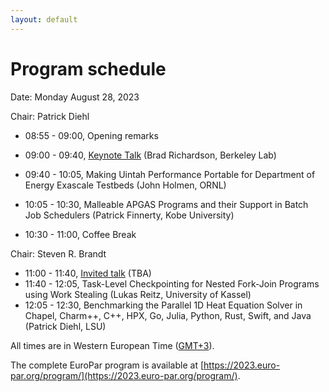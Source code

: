 ```yaml
---
layout: default
---
```


# Program schedule

Date: Monday August 28, 2023


Chair: Patrick Diehl

* 08:55 - 09:00, Opening remarks
* 09:00 - 09:40, [Keynote Talk](https://amte2023.stellar-group.org/keynote) (Brad Richardson, Berkeley Lab)
* 09:40 - 10:05, Making Uintah Performance Portable for Department of Energy Exascale Testbeds (John Holmen, ORNL)
* 10:05 - 10:30, Malleable APGAS Programs and their Support in Batch Job Schedulers (Patrick Finnerty, Kobe University)

* 10:30 - 11:00, Coffee Break

Chair: Steven R. Brandt

* 11:00 - 11:40, [Invited talk](https://amte2023.stellar-group.org/invited-talk) (TBA)
* 11:40 - 12:05, Task-Level Checkpointing for Nested Fork-Join Programs using Work Stealing (Lukas Reitz, University of Kassel)
* 12:05 - 12:30, Benchmarking the Parallel 1D Heat Equation Solver in Chapel, Charm++, C++, HPX, Go, Julia, Python, Rust, Swift, and Java (Patrick Diehl, LSU)

All times are in Western European Time ([GMT+3](https://www.timeanddate.com/worldclock/cyprus/limassol)).

The complete EuroPar program is available at [https://2023.euro-par.org/program/](https://2023.euro-par.org/program/). 

